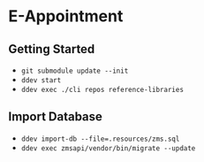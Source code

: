 # E-Appointment

## Getting Started
- `git submodule update --init`
- `ddev start`
- `ddev exec ./cli repos reference-libraries`

## Import Database
- `ddev import-db --file=.resources/zms.sql`
- `ddev exec zmsapi/vendor/bin/migrate --update`
